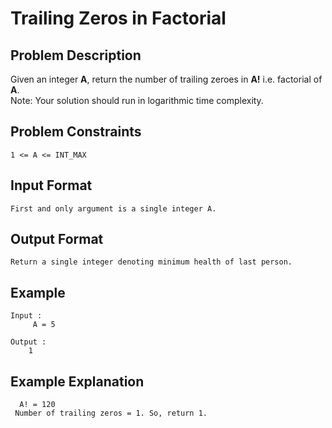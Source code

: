 # Trailing Zeros in Factorial

## Problem Description
Given an integer **A**, return the number of trailing zeroes in **A!** i.e. factorial of **A**.
<br>Note: Your solution should run in logarithmic time complexity. 

## Problem Constraints
```
1 <= A <= INT_MAX
```

## Input Format
```
First and only argument is a single integer A.
```

## Output Format
```
Return a single integer denoting minimum health of last person.
```
## Example
```
Input :
     A = 5
     
Output :
    1
```

## Example Explanation
```
  A! = 120 
 Number of trailing zeros = 1. So, return 1.
```
